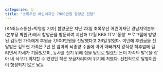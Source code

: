 ```yaml
---
categories: b
title: "초록우산 어린이재단 7900만원 함양군 전달"
---
```

[KNS뉴스통신=박영철 기자] 함양군은 지난 23일 초록우산 어린이재단 경남지역본부(본부장 박원규)에서 함양군을 방문하여 지난해 12월 KBS 1TV ‘동행’ 프로그램에 방영된 김도현 가족에게 후원금 7,900만원을 전달했다고 26일 밝혔다. 이번에 후원금을 전달받은 김도현 가족은 7년 전 엄마의 뇌종양 수술에 이어 아빠까지 강직성 척추염에 걸리면서 가세가 기울었으며, 농사를 짓기 위해 집을 담보로 빌렸던 돈이 가족의 발목을 잡아 네 식구가 의지할 수 있었던 작은 보금자리마저 위기에 처했다. 선천적으로 달팽이관이 형성되지 않은 남동